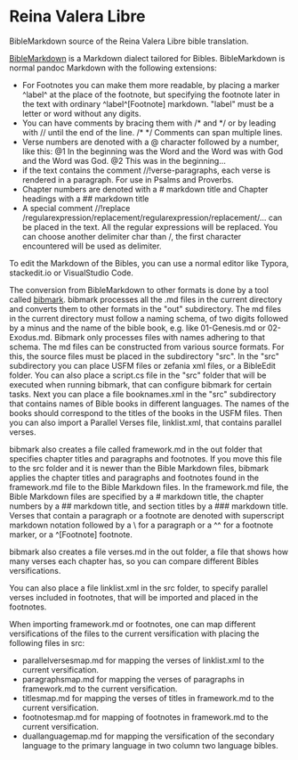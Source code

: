 # Reina Valera Libre
BibleMarkdown source of the Reina Valera Libre bible translation.

[BibleMarkdown](https://github.com/biblia-del-pueblo/BibleMarkdown) is a Markdown dialect tailored for Bibles. BibleMarkdown is normal pandoc Markdown with the following extensions:

- For Footnotes you can make them more readable, by placing a marker ^label^ at the place of the footnote, but specifying the footnote later in the text with ordinary ^label^[Footnote] markdown. "label" must be a letter or word without any digits.
- You can have comments by bracing them with /\* and \*/ or by leading with // until the end of the line. /\* \*/ Comments can span multiple lines.
- Verse numbers are denoted with a @ character followed by a number, like this: @1 In the beginning was the Word and the Word was with God and the Word was God. @2 This was in the beginning...
- if the text contains the comment //!verse-paragraphs, each verse is rendered in a paragraph. For use in Psalms and Proverbs.
- Chapter numbers are denoted with a # markdown title and Chapter headings with a ## markdown title
- A special comment //!replace /regularexpression/replacement/regularexpression/replacement/... can be placed in the text. All the regular expressions will be replaced. You can choose another delimiter char than /, the first character encountered will be used as delimiter.

To edit the Markdown of the Bibles, you can use a normal editor like Typora, stackedit.io or VisualStudio Code.

The conversion from BibleMarkdown to other formats is done by a tool called [bibmark](https://github.com/biblia-del-pueblo/BibliaLibre). 
bibmark processes all the .md files in the current directory and converts them to other formats in the "out" subdirectory. The md files in the current directory must follow a naming schema, of two digits followed by a minus and the name of the bible book, e.g. like 01-Genesis.md or 02-Exodus.md. Bibmark only processes files with names adhering to that schema. The md files can be constructed from various source formats. For this, the source files must be placed in the subdirectory "src". In the "src" subdirectory you can place USFM files or zefania xml files, or a BibleEdit folder. You can also place a script.cs file in the "src" folder that will be executed when running bibmark, that can configure bibmark for certain tasks. Next you can place a file booknames.xml in the "src" subdirectory that contains names of Bible books in different languages. The names of the books should correspond to the titles of the books in the USFM files. Then you can also import a Parallel Verses file, linklist.xml, that contains parallel verses.

bibmark also creates a file called framework.md in the out folder that specifies chapter titles and paragraphs and footnotes. If you move this file to the src folder and it is newer than the Bible Markdown files, bibmark applies the chapter titles and paragraphs and footnotes found in the framework.md file to the Bible Markdown files.
In the framework.md file, the Bible Markdown files are specified by a # markdown title, the chapter numbers by a ## markdown title, and section titles by a ### markdown title.
Verses that contain a paragraph or a footnote are denoted with superscript markdown notation followed by a \ for a paragraph or a ^^ for a footnote marker, or a ^[Footnote]
footnote.

bibmark also creates a file verses.md in the out folder, a file that shows how many verses each chapter has, so you can compare different Bibles versifications.

You can also place a file linklist.xml in the src folder, to specify parallel verses included in footnotes, that will be imported and placed in the footnotes.

When importing framework.md or footnotes, one can map different versifications of the files to the current versification with placing the following files in src:
- parallelversesmap.md for mapping the verses of linklist.xml to the current versification.
- paragraphsmap.md for mapping the verses of paragraphs in framework.md to the current versification.
- titlesmap.md for mapping the verses of titles in framework.md to the current versification.
- footnotesmap.md for mapping of footnotes in framework.md to the current versification.
- duallanguagemap.md for mapping the versification of the secondary language to the primary language in two column two language bibles.
